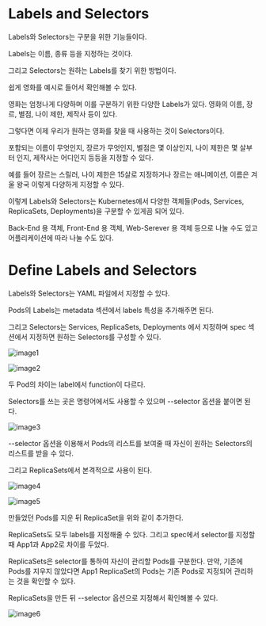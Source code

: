 # Labels and Selectors

Labels와 Selectors는 구분을 위한 기능들이다. 

Labels는 이름, 종류 등을 지정하는 것이다.

그리고 Selectors는 원하는 Labels를 찾기 위한 방법이다.

쉽게 영화를 예시로 들어서 확인해볼 수 있다.

영화는 엄청나게 다양하며 이를 구분하기 위한 다양한 Labels가 있다. 영화의 이름, 장르, 별점, 나이 제한, 제작사 등이 있다.

그렇다면 이제 우리가 원하는 영화를 찾을 때 사용하는 것이 Selectors이다.

포함되는 이름이 무엇인지, 장르가 무엇인지, 별점은 몇 이상인지, 나이 제한은 몇 살부터 인지, 제작사는 어디인지 등등을 지정할 수 있다.

예를 들어 장르는 스릴러, 나이 제한은 15살로 지정하거나 장르는 애니메이션, 이름은 겨울 왕국 이렇게 다양하게 지정할 수 있다.

이렇게 Labels와 Selectors는 Kubernetes에서 다양한 객체들(Pods, Services, ReplicaSets, Deployments)을 구분할 수 있게끔 되어 있다.

Back-End 용 객체, Front-End 용 객체, Web-Serever 용 객체 등으로 나눌 수도 있고 어플리케이션에 따라 나눌 수도 있다.

# Define Labels and Selectors

Labels와 Selectors는 YAML 파일에서 지정할 수 있다.

Pods의 Labels는 metadata 섹션에서 labels 특성을 추가해주면 된다. 

그리고 Selectors는 Services, ReplicaSets, Deployments 에서 지정하며 spec 섹션에서 지정하면 원하는 Selectors를 구성할 수 있다.

![image1]()

![image2]()

두 Pod의 차이는 label에서 function이 다르다. 

Selectors를 쓰는 곳은 명령어에서도 사용할 수 있으며 --selector 옵션을 붙이면 된다.

![image3]()

--selector 옵션을 이용해서 Pods의 리스트를 보여줄 때 자신이 원하는 Selectors의 리스트를 받을 수 있다.

그리고 ReplicaSets에서 본격적으로 사용이 된다.

![image4]()

![image5]()

만들었던 Pods를 지운 뒤 ReplicaSet을 위와 같이 추가한다.

ReplicaSets도 모두 labels를 지정해줄 수 있다. 그리고 spec에서 selector를 지정할 때 App1과 App2로 차이를 두었다.

ReplicaSets은 selector를 통하여 자신이 관리할 Pods를 구분한다. 만약, 기존에 Pods를 지우지 않았다면 App1 ReplicaSet의 Pods는 기존 Pods로 지정되어 관리하는 것을 확인할 수 있다.

ReplicaSets을 만든 뒤 --selector 옵션으로 지정해서 확인해볼 수 있다.

![image6]()
